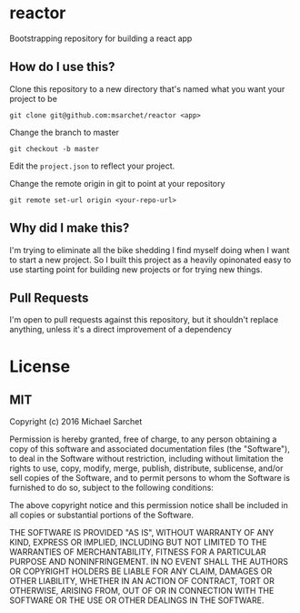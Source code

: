 # reactor

Bootstrapping repository for building a react app

## How do I use this?

Clone this repository to a new directory that's named what you want your project to be

`git clone git@github.com:msarchet/reactor <app>`

Change the branch to master

`git checkout -b master`

Edit the `project.json` to reflect your project.

Change the remote origin in git to point at your repository

`git remote set-url origin <your-repo-url>`

## Why did I make this?

I'm trying to eliminate all the bike shedding I find myself doing when I want to start a new project. 
So I built this project as a heavily opinonated easy to use starting point for building new projects or for trying new things.

## Pull Requests

I'm open to pull requests against this repository, but it shouldn't replace anything, unless it's a direct improvement of a dependency

# License

## MIT

Copyright (c) 2016 Michael Sarchet


Permission is hereby granted, free of charge, to any person obtaining a copy of this software and associated documentation files (the "Software"), to deal in the Software without restriction, including without limitation the rights to use, copy, modify, merge, publish, distribute, sublicense, and/or sell copies of the Software, and to permit persons to whom the Software is furnished to do so, subject to the following conditions:

The above copyright notice and this permission notice shall be included in all copies or substantial portions of the Software.

THE SOFTWARE IS PROVIDED "AS IS", WITHOUT WARRANTY OF ANY KIND, EXPRESS OR IMPLIED, INCLUDING BUT NOT LIMITED TO THE WARRANTIES OF MERCHANTABILITY, FITNESS FOR A PARTICULAR PURPOSE AND NONINFRINGEMENT. IN NO EVENT SHALL THE AUTHORS OR COPYRIGHT HOLDERS BE LIABLE FOR ANY CLAIM, DAMAGES OR OTHER LIABILITY, WHETHER IN AN ACTION OF CONTRACT, TORT OR OTHERWISE, ARISING FROM, OUT OF OR IN CONNECTION WITH THE SOFTWARE OR THE USE OR OTHER DEALINGS IN THE SOFTWARE.
